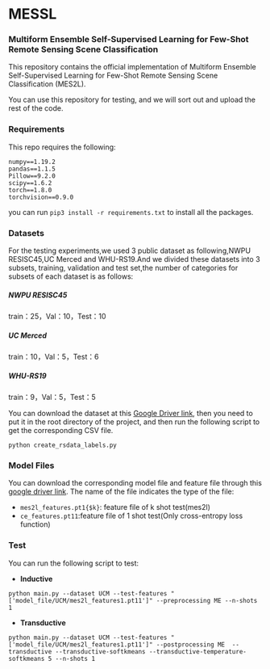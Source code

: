 # MESSL
### Multiform Ensemble Self-Supervised Learning for Few-Shot Remote Sensing Scene Classification

This repository contains the official implementation of Multiform Ensemble Self-Supervised Learning for Few-Shot Remote Sensing Scene Classification (MES2L).

You can use this repository for testing, and we will sort out and upload the rest of the code.

### Requirements

This repo requires the following:

```
numpy==1.19.2
pandas==1.1.5
Pillow==9.2.0
scipy==1.6.2
torch==1.8.0
torchvision==0.9.0
```

you can run `pip3 install -r requirements.txt` to install all the packages. 

### Datasets

For the testing experiments,we used 3 public dataset as following,NWPU RESISC45,UC Merced and WHU-RS19.And we divided these datasets into 3 subsets, training, validation and test set,the number of categories for subsets of each dataset is as follows:

##### NWPU RESISC45

train：25，Val：10，Test：10

##### UC Merced

train：10，Val：5，Test：6

##### WHU-RS19

train：9，Val：5，Test：5

You can download the dataset at this [Google Driver link](https://drive.google.com/drive/folders/1bXaFhQzsNPr-qJ5EkZH-C2eh1RZsIlDm?usp=sharing), then you need to put it in the root directory of the project, and then run the following script to get the corresponding CSV file.

```shell
python create_rsdata_labels.py
```

### Model Files

You can download the corresponding model file and feature file through this [google driver link](https://drive.google.com/drive/folders/10OT6xx66c0V-mj2DJh3RxDWij35aQCL_?usp=sharing). The name of the file indicates the type of the file:

- `mes2l_features.pt1{$k}`: feature file of k shot test(mes2l)
- `ce_features.pt11`:feature file of 1 shot test(Only cross-entropy loss function)

### Test

You can run the following script to test:

- **Inductive**

```shell
python main.py --dataset UCM --test-features "['model_file/UCM/mes2l_features1.pt11']" --preprocessing ME --n-shots 1
```

- **Transductive**

```shell
python main.py --dataset UCM --test-features "['model_file/UCM/mes2l_features1.pt11']" --postprocessing ME  --transductive --transductive-softkmeans --transductive-temperature-softkmeans 5 --n-shots 1
```

